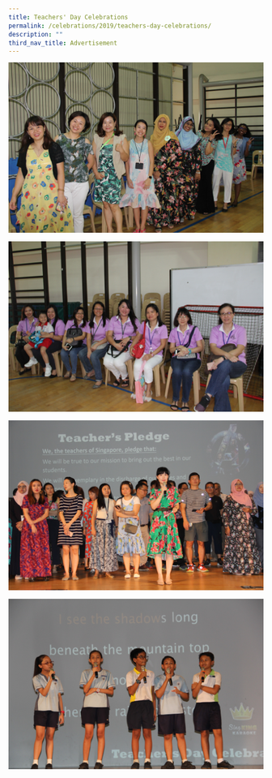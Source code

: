 ```yaml
---
title: Teachers' Day Celebrations
permalink: /celebrations/2019/teachers-day-celebrations/
description: ""
third_nav_title: Advertisement
---
```

![Teachers' Day Celebrations](/images/Celebrations/2019/Teacher's%20Day/tdc1.jpg)

![Teachers' Day Celebrations](/images/Celebrations/2019/Teacher's%20Day/tdc2.jpg)

![Teachers' Day Celebrations](/images/Celebrations/2019/Teacher's%20Day/tdc3.jpg)

![Teachers' Day Celebrations](/images/Celebrations/2019/Teacher's%20Day/tdc4.jpg)